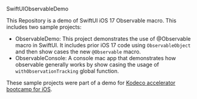 SwiftUIObservableDemo

This Repository is a demo of SwiftUI iOS 17 Observable macro. This includes two sample projects:

- ObservableDemo: This project demonstrates the use of @Observable macro in SwiftUI. It includes prior iOS 17 code using `ObservableObject` and then show cases the new `@Observable` macro.
- ObservableConsole: A console mac app that demonstrates how observable generally works by show casing the usage of `withObservationTracking` global function.

These sample projects were part of a demo for [Kodeco accelerator bootcamp for iOS](https://bootcamp.kodeco.com).